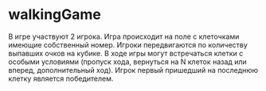 # walkingGame
В игре участвуют 2 игрока. Игра происходит на поле с клеточками имеющие собственный номер. 
Игроки передвигаются по количеству выпавших очков на кубике. 
В ходе игры могут встречаться клетки с особыми условиями (пропуск хода, вернуться на N клеток назад или вперед, дополнительный ход). 
Игрок первый пришедший на последнюю клетку является победителем. 
